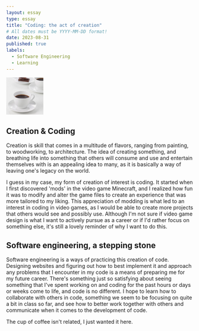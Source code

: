 ```yaml
---
layout: essay
type: essay
title: "Coding: the act of creation"
# All dates must be YYYY-MM-DD format!
date: 2023-08-31
published: true
labels:
  - Software Engineering
  - Learning
---
```


<img width="100px" class="rounded float-start pe-4" src="../img/coffee.png">

## Creation & Coding

Creation is skill that comes in a multitude of flavors, ranging from painting, to woodworking, to architecture. The idea of creating something, and breathing life into something that others will consume and use and entertain themselves with is an appealing idea to many, as it is basically a way of leaving one's legacy on the world. 

I guess in my case, my form of creation of interest is coding. It started when I first discovered 'mods' in the video game Minecraft, and I realized how fun it was to modify and alter the game files to create an experience that was more tailored to my liking. This appreciation of modding is what led to an interest in coding in video games, as I would be able to create more projects that others would see and possibly use. Although I'm not sure if video game design is what I want to actively pursue as a career or if I'd rather focus on something else, it's still a lovely reminder of why I want to do this.

## Software engineering, a stepping stone

Software engineering is a ways of practicing this creation of code. Designing websites and figuring out how to best implement it and approach any problems that I encounter in my code is a means of preparing me for my future career. There's something just so satisfying about seeing something that I've spent working on and coding for the past hours or days or weeks come to life, and code is no different. I hope to learn how to collaborate with others in code, something we seem to be focusing on quite a bit in class so far, and see how to better work together with others and communicate when it comes to the development of code.

The cup of coffee isn't related, I just wanted it here.

